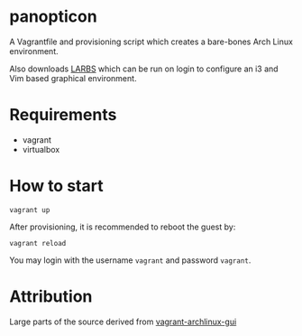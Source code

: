 # panopticon

A Vagrantfile and provisioning script which creates a bare-bones Arch Linux 
environment.  

Also downloads [LARBS](https://larbs.xyz) which can be run on login to configure
an i3 and Vim based graphical environment.

# Requirements

+ vagrant
+ virtualbox

# How to start

```
vagrant up
```

After provisioning, it is recommended to reboot the guest by:

```
vagrant reload
```

You may login with the username `vagrant` and password `vagrant`.

# Attribution
                                       
Large parts of the source derived from [vagrant-archlinux-gui](https://github.com/balingit/vagrant-archlinux-gui)
